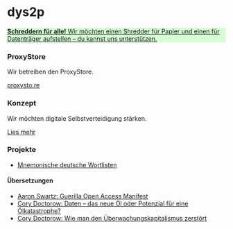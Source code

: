# dys2p

<a href="support.html">
	<div class="border mt-3 px-4 py-3 text-center text-dark" style="background-color: #d7ffd5">
		<strong>Schreddern für alle!</strong> Wir möchten einen Shredder für Papier und einen für Datenträger aufstellen – du kannst uns unterstützen.
	</div>
</a>

<div class="row mt-4">
	<div class="card card-hover col-lg mx-3 mb-3">
		<div class="card-body">
			<h3 class="card-title">ProxyStore</h3>
			<p class="card-text">Wir betreiben den ProxyStore.</p>
			<a class="card-link stretched-link" href="https://proxysto.re">proxysto.re</a>
		</div>
	</div>
	<div class="card col-lg mx-3 mb-3">
		<div class="card-body">
			<h3 class="card-title">Konzept</h3>
			<p class="card-text">Wir möchten digitale Selbstverteidigung stärken.</p>
			<a class="card-link stretched-link" href="konzept.html">Lies mehr</a>
		</div>
	</div>
</div>

<div class="border mt-3 px-4 py-3">

### Projekte

* [Mnemonische deutsche Wortlisten](https://github.com/dys2p/wordlists-de)

#### Übersetzungen

* [Aaron Swartz: Guerilla Open Access Manifest](2021-08-open-access.html)
* [Cory Doctorow: Daten – das neue Öl oder Potenzial für eine Ölkatastrophe?](2021-03-new-oil.html)
* [Cory Doctorow: Wie man den Überwachungskapitalismus zerstört](2021-04-how-to-destroy-surveillance-capitalism.html)

</div>
